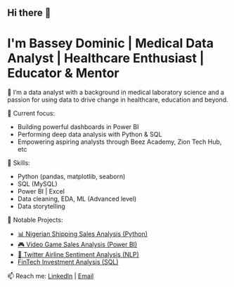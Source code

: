 ## Hi there 👋

# I'm Bassey Dominic | Medical Data Analyst | Healthcare Enthusiast | Educator & Mentor

🔬 I’m a data analyst with a background in medical laboratory science and a passion for using data to drive change in healthcare, education and beyond.

🎯 Current focus:
- Building powerful dashboards in Power BI
- Performing deep data analysis with Python & SQL
- Empowering aspiring analysts through Beez Academy, Zion Tech Hub, etc

🧠 Skills:
- Python (pandas, matplotlib, seaborn)
- SQL (MySQL)
- Power BI | Excel 
- Data cleaning, EDA, ML (Advanced level)
- Data storytelling

📂 Notable Projects:
- [📊 Nigerian Shipping Sales Analysis (Python)](https://github.com/Dom-ni/Nigerian-Shipping-Analysis)
- [🎮 Video Game Sales Analysis (Power BI)](https://github.com/Dom-ni/Video-Game-Analysis)
- [📱 Twitter Airline Sentiment Analysis (NLP)](https://github.com/Dom-ni/US_Twitter_Airline_Sentiment_Analysis)
- [FinTech Investment Analysis (SQL)](https://github.com/Dom-ni/DataAnalytics-Assessment)
  
📫 Reach me: [LinkedIn](www.linkedin.com/in/bassey-edet-85484a233) | [Email](mailto:Basseydominic10@gmail.com)
